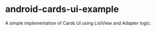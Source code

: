 android-cards-ui-example
========================

A simple implementation of Cards UI using ListView and Adapter logic.
